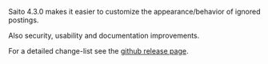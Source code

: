 <!--
title: Saito 4.3.0 released
template: whats-new
date: 2014-09-27
author: Schlaefer
-->

Saito 4.3.0 makes it easier to customize the appearance/behavior of ignored postings. 

Also security, usability and documentation improvements. 

For a detailed change-list see the [github release page](https://github.com/Schlaefer/Saito/releases/tag/4.3.0).